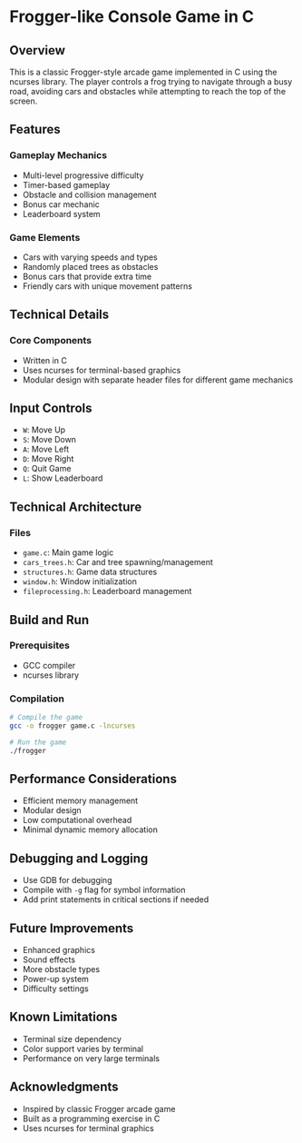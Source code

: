 # Frogger-like Console Game in C

## Overview

This is a classic Frogger-style arcade game implemented in C using the ncurses library. The player controls a frog trying to navigate through a busy road, avoiding cars and obstacles while attempting to reach the top of the screen.

## Features

### Gameplay Mechanics
- Multi-level progressive difficulty
- Timer-based gameplay
- Obstacle and collision management
- Bonus car mechanic
- Leaderboard system

### Game Elements
- Cars with varying speeds and types
- Randomly placed trees as obstacles
- Bonus cars that provide extra time
- Friendly cars with unique movement patterns

## Technical Details

### Core Components
- Written in C
- Uses ncurses for terminal-based graphics
- Modular design with separate header files for different game mechanics

## Input Controls
- `W`: Move Up
- `S`: Move Down
- `A`: Move Left
- `D`: Move Right
- `Q`: Quit Game
- `L`: Show Leaderboard

## Technical Architecture

### Files
- `game.c`: Main game logic
- `cars_trees.h`: Car and tree spawning/management
- `structures.h`: Game data structures
- `window.h`: Window initialization
- `fileprocessing.h`: Leaderboard management


## Build and Run

### Prerequisites
- GCC compiler
- ncurses library

### Compilation
```bash
# Compile the game
gcc -o frogger game.c -lncurses

# Run the game
./frogger
```


## Performance Considerations
- Efficient memory management
- Modular design
- Low computational overhead
- Minimal dynamic memory allocation

## Debugging and Logging
- Use GDB for debugging
- Compile with `-g` flag for symbol information
- Add print statements in critical sections if needed

## Future Improvements
- Enhanced graphics
- Sound effects
- More obstacle types
- Power-up system
- Difficulty settings

## Known Limitations
- Terminal size dependency
- Color support varies by terminal
- Performance on very large terminals


## Acknowledgments
- Inspired by classic Frogger arcade game
- Built as a programming exercise in C
- Uses ncurses for terminal graphics
